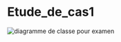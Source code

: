 # Etude_de_cas1
![diagramme de classe pour examen](https://user-images.githubusercontent.com/116524378/200955500-7414f6b2-6136-4d8e-9ee2-ce60775e21fb.jpg)
